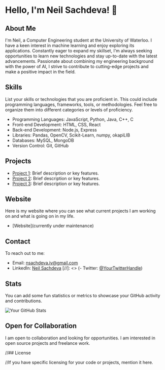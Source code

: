 # Hello, I'm Neil Sachdeva! 👋

## About Me

I'm Neil, a Computer Engineering student at the University of Waterloo. I have a keen interest in machine learning and enjoy exploring its applications. Constantly eager to expand my skillset, I'm always seeking opportunities to learn new technologies and stay up-to-date with the latest advancements. Passionate about combining my engineering background with the power of AI, I strive to contribute to cutting-edge projects and make a positive impact in the field.


## Skills

List your skills or technologies that you are proficient in. This could include programming languages, frameworks, tools, or methodologies. Feel free to organize them into different categories or levels of proficiency.

- Programming Languages: JavaScript, Python, Java, C++, C
- Front-end Development: HTML, CSS, React
- Back-end Development: Node.js, Express
- Libraries: Pandas, OpenCV, Scikit-Learn, numpy, okapiLIB
- Databases: MySQL, MongoDB
- Version Control: Git, GitHub

## Projects


- [Project 1](https://github.com/username/project1): Brief description or key features.
- [Project 2](https://github.com/username/project2): Brief description or key features.
- [Project 3](https://github.com/username/project3): Brief description or key features.

## Website

Here is my website where you can see what current projects I am working on and what is going on in my life.

- [Website](currently under maintenance)

## Contact

To reach out to me:

- Email: nsachdeva.iv@gmail.com
- LinkedIn: [Neil Sachdeva](https://www.linkedin.com/in/neil-sachdeva-b97149203/)
[//]: <> (- Twitter: [@YourTwitterHandle](https://twitter.com/yourhandle))

## Stats

You can add some fun statistics or metrics to showcase your GitHub activity and contributions.

![Your GitHub Stats](https://github-readme-stats.vercel.app/api?username=username&show_icons=true&count_private=true)

## Open for Collaboration

I am open to collaboration and looking for opportunities. I am interested in open source projects and freelance work.

//## License

//If you have specific licensing for your code or projects, mention it here.

